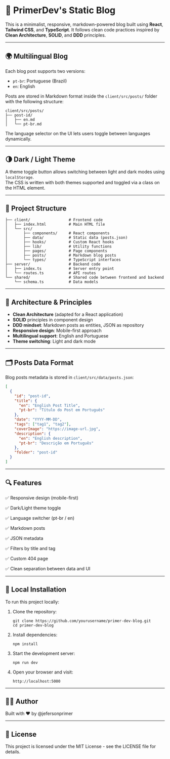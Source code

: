 # 📝 PrimerDev's Static Blog

This is a minimalist, responsive, markdown-powered blog built using **React**, **Tailwind CSS**, and **TypeScript**. It follows clean code practices inspired by **Clean Architecture**, **SOLID**, and **DDD** principles.

---

## 🌍 Multilingual Blog

Each blog post supports two versions:

- `pt-br`: Portuguese (Brazil)
- `en`: English

Posts are stored in Markdown format inside the `client/src/posts/` folder with the following structure:

```
client/src/posts/
├── post-id/
│   ├── en.md
│   └── pt-br.md
```

The language selector on the UI lets users toggle between languages dynamically.

---

## 🌗 Dark / Light Theme

A theme toggle button allows switching between light and dark modes using `localStorage`.  
The CSS is written with both themes supported and toggled via a class on the HTML element.

---

## 📁 Project Structure

```
├── client/                 # Frontend code
│   ├── index.html          # Main HTML file
│   └── src/
│       ├── components/     # React components
│       ├── data/           # Static data (posts.json)
│       ├── hooks/          # Custom React hooks
│       ├── lib/            # Utility functions
│       ├── pages/          # Page components
│       ├── posts/          # Markdown blog posts
│       └── types/          # TypeScript interfaces
├── server/                 # Backend code
│   ├── index.ts            # Server entry point
│   └── routes.ts           # API routes
└── shared/                 # Shared code between frontend and backend
    └── schema.ts           # Data models
```

---

## 🧠 Architecture & Principles

- **Clean Architecture** (adapted for a React application)
- **SOLID** principles in component design
- **DDD mindset**: Markdown posts as entities, JSON as repository
- **Responsive design**: Mobile-first approach
- **Multilingual support**: English and Portuguese
- **Theme switching**: Light and dark mode

---

## 🗂️ Posts Data Format

Blog posts metadata is stored in `client/src/data/posts.json`:

```json
[
  {
    "id": "post-id",
    "title": {
      "en": "English Post Title",
      "pt-br": "Título do Post em Português"
    },
    "date": "YYYY-MM-DD",
    "tags": ["tag1", "tag2"],
    "coverImage": "https://image-url.jpg",
    "description": {
      "en": "English description",
      "pt-br": "Descrição em Português"
    },
    "folder": "post-id"
  }
]
```

---

## 🔍 Features

✅ Responsive design (mobile-first)

✅ Dark/Light theme toggle

✅ Language switcher (pt-br / en)

✅ Markdown posts

✅ JSON metadata

✅ Filters by title and tag

✅ Custom 404 page

✅ Clean separation between data and UI

---

## 🚀 Local Installation

To run this project locally:

1. Clone the repository:
   ```
   git clone https://github.com/yourusername/primer-dev-blog.git
   cd primer-dev-blog
   ```

2. Install dependencies:
   ```
   npm install
   ```

3. Start the development server:
   ```
   npm run dev
   ```

4. Open your browser and visit:
   ```
   http://localhost:5000
   ```

---

## 👨‍💻 Author

Built with ❤️ by @jefersonprimer

---

## 📄 License

This project is licensed under the MIT License - see the LICENSE file for details.